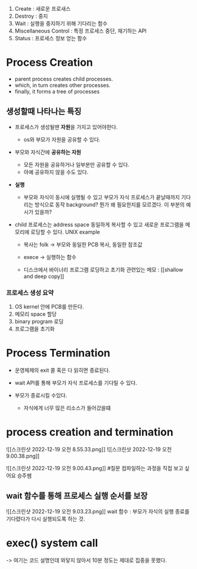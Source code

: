 1. Create : 새로운 프로새스
2. Destroy : 중지
3. Wait : 실행을 중지하기 위해 기다리는 함수 
4. Miscellaneous Control : 특정 프로세스 중단, 재기하는 API 
5. Status : 프로세스 정보 얻는 함수 

# Process Creation 
- parent process creates child processes.
- which, in turn creates other processes.
- finally, it forms a tree of processes

## 생성할때 나타나는 특징 
- 프로세스가 생성될땐 **자원**을 가지고 있어야한다. 
	- os와 부모가 자원을 공유할 수 있다. 
- 부모와 자식간에 **공유하는 자원** 
	-  모든 자원을 공유하거나 일부분만 공유할 수 있다.
	- 아예 공유하지 않을 수도 있다.
- **실행** 
	- 부모와 자식이 동시에 실행될 수 있고 부모가 자식 프로세스가 끝날때까지 기다리는 방식으로 동작 
	background? 뭔가 왜 필요한지를 모르겠다. 이 부분의 예시가 있을까? 
	
- child 프로세스는 address space 동일하게 복사할 수 있고 새로운 프로그램을 메모리에 로딩할 수 있다.
	UNIX example
	- 복사는 folk -> 부모와 동일한 PCB 복사, 동일한 참조값 
	- exece -> 실행하는 함수 

	- 디스크에서 바이너리 프로그램 로딩하고 초기화
관련있는 메모 : [[shallow and deep copy]]

### 프로세스 생성 요약
1. OS kernel 안에 PCB를 만든다.
2. 메모리 space 할당
3. binary program 로딩
4. 프로그램을 초기화






# Process Termination

- 운영체제의 exit 콜 혹은 다 읽히면 종료된다.

- wait API를 통해 부모가 자식 프로세스를 기다릴 수 있다. 

- 부모가 종료시킬 수있다. 
	- 자식에게 너무 많은 리소스가 들어갔을떄 






# process creation and termination

![[스크린샷 2022-12-19 오전 8.55.33.png]]
![[스크린샷 2022-12-19 오전 9.00.38.png]]

![[스크린샷 2022-12-19 오전 9.00.43.png]] 
#질문 컴파일하는 과정을 직접 보고 싶어요 승주쌤 

## wait 함수를 통해 프로세스 실행 순서를 보장 

![[스크린샷 2022-12-19 오전 9.03.23.png]]
wait 함수 : 부모가 자식의 실행 종료를 기다렸다가 다시 실행되도록 하는 것.
# exec() system call
->  여기는 코드 설명인데 와닿지 않아서 10분 정도는 제대로 집중을 못했다. 
